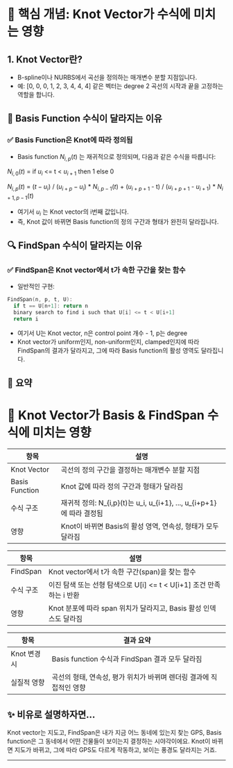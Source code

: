 # 🎯 핵심 개념: Knot Vector가 수식에 미치는 영향
## 1. Knot Vector란?
- B-spline이나 NURBS에서 곡선을 정의하는 매개변수 분할 지점입니다.
- 예: [0, 0, 0, 1, 2, 3, 4, 4, 4] 같은 벡터는 degree 2 곡선의 시작과 끝을 고정하는 역할을 합니다.

## 📐 Basis Function 수식이 달라지는 이유
### ✅ Basis Function은 Knot에 따라 정의됨
- Basis function $N_{i,p}(t)$ 는 재귀적으로 정의되며, 다음과 같은 수식을 따릅니다:


$N_{i,0}(t)$ = 
  if $u_i$ <= t < $u_{i+1}$ then 1
  else 0

$N_{i,p}(t)$ = 
  $(t - u_i)$ / $(u_{i+p} - u_i)$ * $N_{i,p-1}(t)$ +
  ($u_{i+p+1}$ - t) / ($u_{i+p+1}$ - $u_{i+1}$) * $N_{i+1,p-1}(t)$



- 여기서 $u_i$ 는 Knot vector의 i번째 값입니다.
- 즉, Knot 값이 바뀌면 Basis function의 정의 구간과 형태가 완전히 달라집니다.

## 🔍 FindSpan 수식이 달라지는 이유
### ✅ FindSpan은 Knot vector에서 t가 속한 구간을 찾는 함수
- 일반적인 구현:

```cpp
FindSpan(n, p, t, U):
  if t == U[n+1]: return n
  binary search to find i such that U[i] <= t < U[i+1]
  return i
```

- 여기서 U는 Knot vector, n은 control point 개수 - 1, p는 degree
- Knot vector가 uniform인지, non-uniform인지, clamped인지에 따라
FindSpan의 결과가 달라지고, 그에 따라 Basis function의 활성 영역도 달라집니다.

## 🧠 요약
# 📐 Knot Vector가 Basis & FindSpan 수식에 미치는 영향

| 항목           | 설명                                                                 |
|----------------|----------------------------------------------------------------------|
| Knot Vector    | 곡선의 정의 구간을 결정하는 매개변수 분할 지점                        |
| Basis Function | Knot 값에 따라 정의 구간과 형태가 달라짐                              |
| 수식 구조      | 재귀적 정의: N_{i,p}(t)는 u_i, u_{i+1}, ..., u_{i+p+1}에 따라 결정됨   |
| 영향           | Knot이 바뀌면 Basis의 활성 영역, 연속성, 형태가 모두 달라짐            |


| 항목           | 설명                                                                 |
|----------------|----------------------------------------------------------------------|
| FindSpan       | Knot vector에서 t가 속한 구간(span)을 찾는 함수                       |
| 수식 구조      | 이진 탐색 또는 선형 탐색으로 U[i] <= t < U[i+1] 조건 만족하는 i 반환   |
| 영향           | Knot 분포에 따라 span 위치가 달라지고, Basis 활성 인덱스도 달라짐      |


| 항목           | 결과 요약                                                            |
|----------------|----------------------------------------------------------------------|
| Knot 변경 시   | Basis function 수식과 FindSpan 결과 모두 달라짐                       |
| 실질적 영향    | 곡선의 형태, 연속성, 평가 위치가 바뀌며 렌더링 결과에 직접적인 영향    |



## ✨ 비유로 설명하자면…

Knot vector는 지도고,
FindSpan은 내가 지금 어느 동네에 있는지 찾는 GPS,
Basis function은 그 동네에서 어떤 건물들이 보이는지 결정하는 시야각이에요.
Knot이 바뀌면 지도가 바뀌고, 그에 따라 GPS도 다르게 작동하고, 보이는 풍경도 달라지는 거죠.

---
